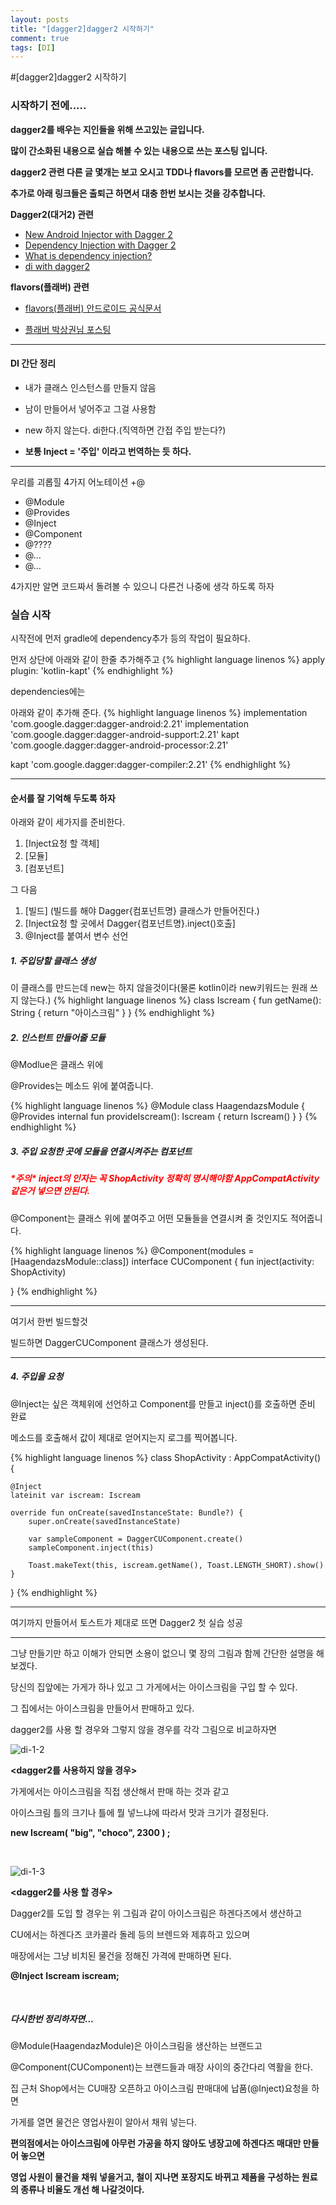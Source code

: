```yaml
---
layout: posts
title: "[dagger2]dagger2 시작하기"
comment: true
tags: [DI]
---
```


#[dagger2]dagger2 시작하기




### 시작하기 전에.....

**dagger2를 배우는 지인들을 위해 쓰고있는 글입니다.**

**많이 간소화된 내용으로 실습 해볼 수 있는 내용으로 쓰는 포스팅 입니다.**

**dagger2 관련 다른 글 몇개는 보고 오시고 TDD나 flavors를 모르면 좀 곤란합니다.**

**추가로 아래 링크들은 출퇴근 하면서 대충 한번 보시는 것을 강추합니다.**


**Dagger2(대거2) 관련**

- [New Android Injector with Dagger 2](https://medium.com/@iammert/new-android-injector-with-dagger-2-part-1-8baa60152abe)
- [Dependency Injection with Dagger 2](https://github.com/codepath/android_guides/wiki/Dependency-Injection-with-Dagger-2)
- [What is dependency injection?](https://stackoverflow.com/questions/130794/what-is-dependency-injection)
- [di with dagger2](https://speakerdeck.com/jakewharton/dependency-injection-with-dagger-2-devoxx-2014)

**flavors(플래버) 관련**

- [flavors(플래버) 안드로이드 공식문서](https://developer.android.com/studio/build/build-variants?hl=ko)

- [플래버 박상권님 포스팅](https://developer.android.com/studio/build/build-variants?hl=ko)


---

#### DI 간단 정리

- 내가 클래스 인스턴스를 만들지 않음

- 남이 만들어서 넣어주고 그걸 사용함

- new 하지 않는다. di한다.(직역하면 간접 주입 받는다?)

- **보통 Inject = '주입' 이라고 번역하는 듯 하다.**

---

우리를 괴롭힐 4가지 어노테이션 +@

- @Module
- @Provides
- @Inject
- @Component
- @????
- @...
- @...

4가지만 알면 코드짜서 돌려볼 수 있으니 다른건 나중에 생각 하도록 하자

### 실습 시작

시작전에 먼저 gradle에 dependency추가 등의 작업이 필요하다.

먼저 상단에 아래와 같이 한줄 추가해주고
{% highlight language linenos %}
apply plugin: 'kotlin-kapt'
{% endhighlight %}

dependencies에는

아래와 같이 추가해 준다.
{% highlight language linenos %}
implementation 'com.google.dagger:dagger-android:2.21'
implementation 'com.google.dagger:dagger-android-support:2.21'
kapt 'com.google.dagger:dagger-android-processor:2.21'

kapt 'com.google.dagger:dagger-compiler:2.21'
{% endhighlight %}


---

#### 순서를 잘 기억해 두도록 하자

아래와 같이 세가지를 준비한다.

1) [Inject요청 할 객체]
2) [모듈]
3) [컴포넌트]

그 다음

1) [빌드] (빌드를 해야 Dagger{컴포넌트명} 클래스가 만들어진다.)
2) [Inject요청 할 곳에서 Dagger{컴포넌트명}.inject()호출]
3) @Inject를 붙여서 변수 선언

##### 1. 주입당할 클래스 생성

이 클래스를 만드는데 new는 하지 않을것이다(물론 kotlin이라 new키워드는 원래 쓰지 않는다.)
{% highlight language linenos %}
class Iscream {
    fun getName(): String {
        return "아이스크림"
    }
}
{% endhighlight %}

##### 2. 인스턴트 만들어줄 모듈

@Modlue은 클래스 위에

@Provides는 메소드 위에 붙여줍니다.

{% highlight language linenos %}
@Module
class HaagendazsModule {
    @Provides
    internal fun provideIscream(): Iscream {
        return Iscream()
    }
}
{% endhighlight %}

##### 3. 주입 요청한 곳에 모듈을 연결시켜주는 컴포넌트

##### <font color=FF0000>\*주의\* inject의 인자는 꼭 ShopActivity 정확히 명시해야함 AppCompatActivity같은거 넣으면 안된다.</font>

@Component는 클래스 위에 붙여주고 어떤 모듈들을 연결시켜 줄 것인지도 적어줍니다.

{% highlight language linenos %}
@Component(modules = [HaagendazsModule::class])
interface CUComponent {
    fun inject(activity: ShopActivity)

}
{% endhighlight %}


---

여기서 한번 빌드할것

빌드하면 DaggerCUComponent 클래스가 생성된다.

---

##### 4. 주입을 요청

@Inject는 싶은 객체위에 선언하고 Component를 만들고 inject()를 호출하면 준비 완료

메소드를 호출해서 값이 제대로 얻어지는지 로그를 찍어봅니다.

{% highlight language linenos %}
class ShopActivity : AppCompatActivity() {

    @Inject
    lateinit var iscream: Iscream

    override fun onCreate(savedInstanceState: Bundle?) {
        super.onCreate(savedInstanceState)

        var sampleComponent = DaggerCUComponent.create()
        sampleComponent.inject(this)

        Toast.makeText(this, iscream.getName(), Toast.LENGTH_SHORT).show()
    }
}
{% endhighlight %}

***

여기까지 만들어서 토스트가 제대로 뜨면 Dagger2 첫 실습 성공

***

그냥 만들기만 하고 이해가 안되면 소용이 없으니 몇 장의 그림과 함께 간단한 설명을 해보겠다.

당신의 집앞에는 가게가 하나 있고 그 가게에서는 아이스크림을 구입 할 수 있다.

그 집에서는 아이스크림을 만들어서 판매하고 있다.

dagger2를 사용 할 경우와 그렇지 않을 경우를 각각 그림으로 비교하자면



![di-1-2](/assets/di-1-2.png)

**<dagger2를 사용하지 않을 경우>**



가게에서는 아이스크림을 직접 생산해서 판매 하는 것과 같고

아이스크림 틀의 크기나 틀에 뭘 넣느냐에 따라서 맛과 크기가 결정된다.

**new Iscream( "big", "choco", 2300 ) ;**

<br>




![di-1-3](/assets/di-1-3.png)

**<dagger2를 사용 할 경우>**


Dagger2를 도입 할 경우는 위 그림과 같이 아이스크림은 하겐다즈에서 생산하고

CU에서는 하겐다즈 코카콜라 돌레 등의 브렌드와 제휴하고 있으며

매장에서는 그냥 비치된 물건을 정해진 가격에 판매하면 된다.

**@Inject**
**Iscream iscream;**

<br/>


##### 다시한번 정리하자면...
@Module(HaagendazModule)은 아이스크림을 생산하는 브랜드고

@Component(CUComponent)는 브랜드들과 매장 사이의 중간다리 역활을 한다.

집 근처 Shop에서는 CU매장 오픈하고 아이스크림 판매대에 납품(@Inject)요청을 하면

가게를 열면 물건은 영업사원이 알아서 채워 넣는다.

**편의점에서는 아이스크림에 아무런 가공을 하지 않아도 냉장고에 하겐다즈 매대만 만들어 놓으면**

**영업 사원이 물건을 채워 넣을거고, 철이 지나면 포장지도 바뀌고 제품을 구성하는 원료의 종류나 비율도 개선 해 나갈것이다.**
